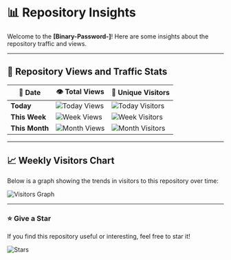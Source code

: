 # 📊 Repository Insights

Welcome to the **[Binary-Password-]**! Here are some insights about the repository traffic and views.

---

## 🚀 Repository Views and Traffic Stats

| 📅 Date        | 👁️ Total Views | 👤 Unique Visitors |
| -------------- | -------------- | ------------------ |
| **Today**      | ![Today Views](https://img.shields.io/badge/dynamic/json?label=views&query=today_views&url=https%3A%2F%2Fgithub.com%2Fdarkespyt%2FBinary-Password-%2Fviews.json&color=blue)  | ![Today Visitors](https://img.shields.io/badge/dynamic/json?label=visitors&query=today_visitors&url=https%3A%2F%2Fgithub.com%2Fdarkespyt%2FBinary-Password-%2Fviews.json&color=green) |
| **This Week**  | ![Week Views](https://img.shields.io/badge/dynamic/json?label=views&query=week_views&url=https%3A%2F%2Fgithub.com%2Fdarkespyt%2FBinary-Password-%2Fviews.json&color=blue)  | ![Week Visitors](https://img.shields.io/badge/dynamic/json?label=visitors&query=week_visitors&url=https%3A%2F%2Fgithub.com%2Fdarkespyt%2FBinary-Password-%2Fviews.json&color=green) |
| **This Month** | ![Month Views](https://img.shields.io/badge/dynamic/json?label=views&query=month_views&url=https%3A%2F%2Fgithub.com%2Fdarkespyt%2FBinary-Password-%2Fviews.json&color=blue) | ![Month Visitors](https://img.shields.io/badge/dynamic/json?label=visitors&query=month_visitors&url=https%3A%2F%2Fgithub.com%2Fdarkespyt%2FBinary-Password-%2Fviews.json&color=green) |

---

## 📈 Weekly Visitors Chart

Below is a graph showing the trends in visitors to this repository over time:

![Visitors Graph](https://github.com/darkespyt/Binary-Password-/graphs/traffic)

---

### ⭐️ Give a Star

If you find this repository useful or interesting, feel free to star it!

![Stars](https://img.shields.io/github/stars/darkespyt/Binary-Password-?style=social)

